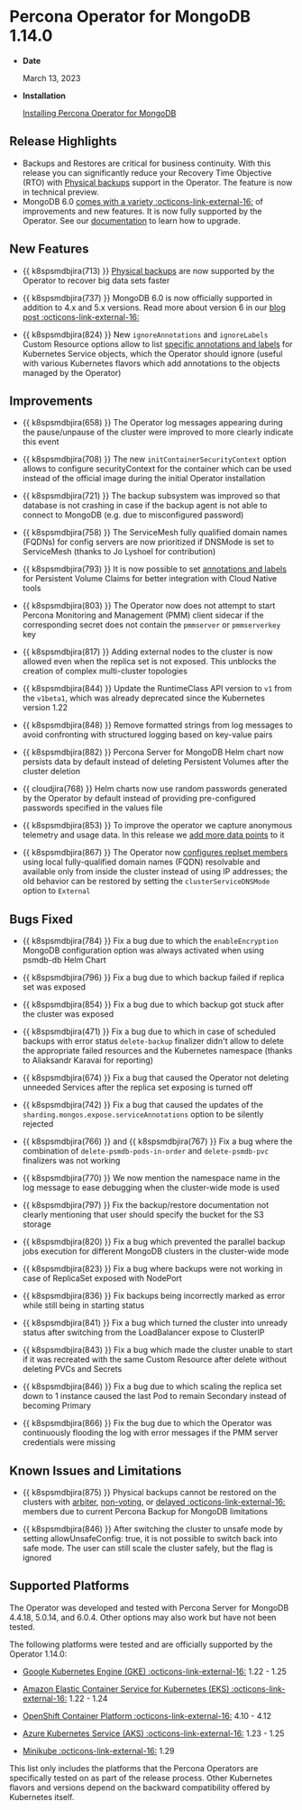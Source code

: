 # Percona Operator for MongoDB 1.14.0

* **Date**

    March 13, 2023

* **Installation**

    [Installing Percona Operator for MongoDB](../quickstart.md)

## Release Highlights

* Backups and Restores are critical for business continuity. With this release you can significantly reduce your Recovery Time Objective (RTO) with [Physical backups](../backups.md#physical) support in the Operator. The feature is now in technical preview.
* MongoDB 6.0 [comes with a variety :octicons-link-external-16:](https://www.percona.com/blog/mongodb-6-0-should-you-upgrade-now/) of improvements and new features. It is now fully supported by the Operator. See our [documentation](../update.md#major-version-automated-upgrades) to learn how to upgrade.

## New Features

* {{ k8spsmdbjira(713) }} [Physical backups](../backups.md#physical) are now supported by the Operator to recover big data sets faster

* {{ k8spsmdbjira(737) }} MongoDB 6.0 is now officially supported in addition to 4.x and 5.x versions. Read more about version 6 in our [blog post :octicons-link-external-16:](https://www.percona.com/blog/mongodb-6-0-should-you-upgrade-now/)

* {{ k8spsmdbjira(824) }} New `ignoreAnnotations` and `ignoreLabels` Custom Resource options allow to list [specific annotations and labels](../annotations.md) for Kubernetes Service objects, which the Operator should ignore (useful with various Kubernetes flavors which add annotations to the objects managed by the Operator)

## Improvements

* {{ k8spsmdbjira(658) }} The Operator log messages appearing during the pause/unpause of the cluster were improved to more clearly indicate this event

* {{ k8spsmdbjira(708) }} The new `initContainerSecurityContext` option allows to configure securityContext for the container which can be used instead of the official image during the initial Operator installation

* {{ k8spsmdbjira(721) }} The backup subsystem was improved so that database is not crashing in case if the backup agent is not able to connect to MongoDB (e.g. due to misconfigured password)

* {{ k8spsmdbjira(758) }} The ServiceMesh fully qualified domain names (FQDNs) for config servers are now prioritized if DNSMode is set to ServiceMesh (thanks to Jo Lyshoel for contribution)

* {{ k8spsmdbjira(793) }} It is now possible to set [annotations and labels](../annotations.md) for Persistent Volume Claims for better integration with Cloud Native tools

* {{ k8spsmdbjira(803) }} The Operator now does not attempt to start Percona Monitoring and Management (PMM) client sidecar if the corresponding secret does not contain the `pmmserver` or `pmmserverkey` key

* {{ k8spsmdbjira(817) }} Adding external nodes to the cluster is now allowed even when the replica set is not exposed. This unblocks the creation of complex multi-cluster topologies

* {{ k8spsmdbjira(844) }} Update the RuntimeClass API version to `v1` from the `v1beta1`, which was already deprecated since the Kubernetes  version 1.22

* {{ k8spsmdbjira(848) }} Remove formatted strings from log messages to avoid confronting with structured logging based on key-value pairs

* {{ k8spsmdbjira(882) }} Percona Server for MongoDB Helm chart now persists data by default instead of deleting Persistent Volumes after the cluster deletion

* {{ cloudjira(768) }} Helm charts now use random passwords generated by the Operator by default instead of providing pre-configured passwords specified in the values file

* {{ k8spsmdbjira(853) }} To improve the operator we capture  anonymous telemetry and usage data. In this release we [add more data points](../telemetry.md) to it

* {{ k8spsmdbjira(867) }} The Operator now [configures replset members](../expose.md#controlling-hostnames-in-replset-configuration) using local fully-qualified domain names (FQDN) resolvable and available only from inside the cluster instead of using IP addresses; the old behavior can be restored by setting the `clusterServiceDNSMode` option to `External`

## Bugs Fixed

* {{ k8spsmdbjira(784) }} Fix a bug due to which the `enableEncryption` MongoDB configuration option was always activated when using psmdb-db Helm Chart

* {{ k8spsmdbjira(796) }} Fix a bug due to which backup failed if replica set was exposed

* {{ k8spsmdbjira(854) }} Fix a bug due to which backup got stuck after the cluster was exposed

* {{ k8spsmdbjira(471) }} Fix a bug due to which in case of scheduled backups with error status `delete-backup` finalizer didn't allow to delete the appropriate failed resources and the Kubernetes namespace (thanks to Aliaksandr Karavai for reporting)

* {{ k8spsmdbjira(674) }} Fix a bug that caused the Operator not deleting unneeded Services after the replica set exposing is turned off

* {{ k8spsmdbjira(742) }} Fix a bug that caused the updates of the `sharding.mongos.expose.serviceAnnotations` option to be silently rejected

* {{ k8spsmdbjira(766) }} and {{ k8spsmdbjira(767) }}  Fix a bug where the combination of `delete-psmdb-pods-in-order` and `delete-psmdb-pvc` finalizers was not working

* {{ k8spsmdbjira(770) }} We now mention the namespace name in the log message to ease debugging when the cluster-wide mode is used

* {{ k8spsmdbjira(797) }} Fix the backup/restore documentation not clearly mentioning that user should specify the bucket for the S3 storage

* {{ k8spsmdbjira(820) }} Fix a bug which prevented the parallel backup jobs execution for different MongoDB clusters in the cluster-wide mode
 
* {{ k8spsmdbjira(823) }} Fix a bug where backups were not working in case of ReplicaSet exposed with NodePort
 
* {{ k8spsmdbjira(836) }} Fix backups being incorrectly marked as error while still being in starting status
 
* {{ k8spsmdbjira(841) }} Fix a bug which turned the cluster into unready status after switching from the LoadBalancer expose to ClusterIP
 
* {{ k8spsmdbjira(843) }} Fix a bug which made the cluster unable to start if it was recreated with the same Custom Resource after delete without deleting PVCs and Secrets

* {{ k8spsmdbjira(846) }} Fix a bug due to which scaling the replica set down to 1 instance caused the last Pod to remain Secondary instead of becoming Primary
 
* {{ k8spsmdbjira(866) }} Fix the bug due to which the Operator was continuously flooding the log with error messages if the PMM server credentials were missing

## Known Issues and Limitations

* {{ k8spsmdbjira(875) }} Physical backups cannot be restored on the clusters with [arbiter](../arbiter.md#adding-arbiter-nodes), [non-voting](../arbiter.md#adding-non-voting-nodes), or [delayed :octicons-link-external-16:](https://www.mongodb.com/docs/v6.0/core/replica-set-delayed-member/) members due to current Percona Backup for MongoDB limitations

* {{ k8spsmdbjira(846) }} After switching the cluster to unsafe mode by setting allowUnsafeConfig: true, it is not possible to switch back into safe mode. The user can still scale the cluster safely, but the flag is ignored

## Supported Platforms

The Operator was developed and tested with Percona Server for MongoDB 4.4.18, 5.0.14, and 6.0.4. Other options may also work but have not been tested.

The following platforms were tested and are officially supported by the Operator 1.14.0:

* [Google Kubernetes Engine (GKE) :octicons-link-external-16:](https://cloud.google.com/kubernetes-engine) 1.22 - 1.25

* [Amazon Elastic Container Service for Kubernetes (EKS) :octicons-link-external-16:](https://aws.amazon.com) 1.22 - 1.24

* [OpenShift Container Platform :octicons-link-external-16:](https://www.redhat.com/en/technologies/cloud-computing/openshift) 4.10 - 4.12

* [Azure Kubernetes Service (AKS) :octicons-link-external-16:](https://azure.microsoft.com/en-us/services/kubernetes-service/) 1.23 - 1.25

* [Minikube :octicons-link-external-16:](https://github.com/kubernetes/minikube) 1.29

This list only includes the platforms that the Percona Operators are specifically tested on as part of the release process. Other Kubernetes flavors and versions depend on the backward compatibility offered by Kubernetes itself.
